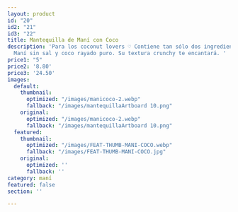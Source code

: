 ```yaml
---
layout: product
id: "20"
id2: "21"
id3: "22"
title: Mantequilla de Maní con Coco
description: 'Para los coconut lovers ♡ Contiene tan sólo dos ingredientes locales:
  Maní sin sal y coco rayado puro. Su textura crunchy te encantará. '
price1: "5"
price2: '8.80'
price3: '24.50'
images:
  default:
    thumbnail:
      optimized: "/images/manicoco-2.webp"
      fallback: "/images/mantequillaArtboard 10.png"
    original:
      optimized: "/images/manicoco-2.webp"
      fallback: "/images/mantequillaArtboard 10.png"
  featured:
    thumbnail:
      optimized: "/images/FEAT-THUMB-MANI-COCO.webp"
      fallback: "/images/FEAT-THUMB-MANI-COCO.jpg"
    original:
      optimized: ''
      fallback: ''
category: maní
featured: false
section: ''

---
```

